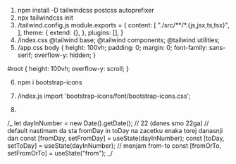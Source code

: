 1. npm install -D tailwindcss postcss autoprefixer
2. npx tailwindcss init
3. /tailwind.config.js
   module.exports = {
   content: [
   "./src/**/*.{js,jsx,ts,tsx}",
   ],
   theme: {
   extend: {},
   },
   plugins: [],
   }
4. /index.css
   @tailwind base;
   @tailwind components;
   @tailwind utilities;
5. /app.css
   body {
   height: 100vh;
   padding: 0;
   margin: 0;
   font-family: sans-serif;
   overflow-y: hidden;
   }

#root {
height: 100vh;
overflow-y: scroll;
}

6. npm i bootstrap-icons
7. /index.js
   import 'bootstrap-icons/font/bootstrap-icons.css';

8.

/_
let dayInNumber = new Date().getDate(); // 22 (danes smo 22ga)
// default nastimam da sta fromDay in toDay na zacetku enaka torej danasnji dan
const [fromDay, setFromDay] = useState(dayInNumber);
const [toDay, setToDay] = useState(dayInNumber);
// menjam from-to
const [fromOrTo, setFromOrTo] = useState("from");
_/
